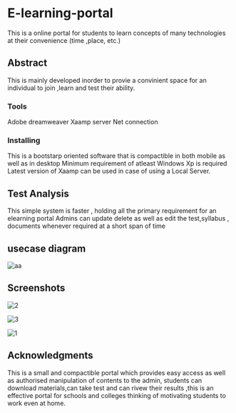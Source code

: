 # E-learning-portal
This is a online portal for students to learn  concepts of many technologies at their convenience (time ,place, etc.)

## Abstract

This is mainly developed inorder to provie a convinient space for an individual to join ,learn and test their ability.

### Tools

Adobe dreamweaver
Xaamp server
Net connection

### Installing

This is a bootstarp oriented software that is compactible in both mobile as well as in desktop
Minimum requirement of atleast Windows Xp is required
Latest version of Xaamp can be used in case of using a Local Server.

## Test Analysis

This simple system is faster , holding all the primary requirement for an elearning portal
Admins can update delete as well as edit the test,syllabus , documents whenever required at a short span of time

## usecase diagram
![aa](https://user-images.githubusercontent.com/43899938/70845784-cd730f00-1e78-11ea-9e04-75f1e600aeb6.jpg)

## Screenshots

![2](https://user-images.githubusercontent.com/43899938/70845861-a9fc9400-1e79-11ea-8679-4ea033b5aebb.jpg)

![3](https://user-images.githubusercontent.com/43899938/70845898-17a8c000-1e7a-11ea-879b-11a89372129b.jpg)

![1](https://user-images.githubusercontent.com/43899938/70845864-aa952a80-1e79-11ea-8412-0cfa02bc0f98.jpg)


## Acknowledgments

This is a small and compactible portal which provides easy access as well as authorised manipulation of contents to the admin,
students can download materials,can take test and can rivew their results ,this is an effective portal for schools and colleges thinking of motivating students to work even at home.




